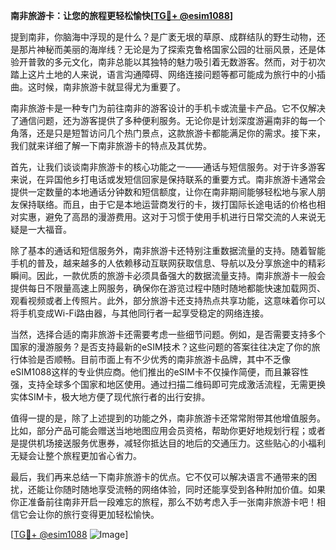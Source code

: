 **南非旅游卡：让您的旅程更轻松愉快[[TG💪+ @esim1088](https://t.me/s/esim1088)]**

提到南非，你脑海中浮现的是什么？是广袤无垠的草原、成群结队的野生动物，还是那片神秘而美丽的海岸线？无论是为了探索克鲁格国家公园的壮丽风景，还是体验开普敦的多元文化，南非总能以其独特的魅力吸引着无数游客。然而，对于初次踏上这片土地的人来说，语言沟通障碍、网络连接问题等都可能成为旅行中的小插曲。这时候，南非旅游卡就显得尤为重要了。

南非旅游卡是一种专门为前往南非的游客设计的手机卡或流量卡产品。它不仅解决了通信问题，还为游客提供了多种便利服务。无论你是计划深度游遍南非的每一个角落，还是只是短暂访问几个热门景点，这款旅游卡都能满足你的需求。接下来，我们就来详细了解一下南非旅游卡的特点及其优势。

首先，让我们谈谈南非旅游卡的核心功能之一——通话与短信服务。对于许多游客来说，在异国他乡打电话或发短信回家是保持联系的重要方式。南非旅游卡通常会提供一定数量的本地通话分钟数和短信额度，让你在南非期间能够轻松地与家人朋友保持联络。而且，由于它是本地运营商发行的卡，拨打国际长途电话的价格也相对实惠，避免了高昂的漫游费用。这对于习惯于使用手机进行日常交流的人来说无疑是一大福音。

除了基本的通话和短信服务外，南非旅游卡还特别注重数据流量的支持。随着智能手机的普及，越来越多的人依赖移动互联网获取信息、导航以及分享旅途中的精彩瞬间。因此，一款优质的旅游卡必须具备强大的数据流量支持。南非旅游卡一般会提供每日不限量高速上网服务，确保你在游览过程中随时随地都能快速加载网页、观看视频或者上传照片。此外，部分旅游卡还支持热点共享功能，这意味着你可以将手机变成Wi-Fi路由器，与其他同行者一起享受稳定的网络连接。

当然，选择合适的南非旅游卡还需要考虑一些细节问题。例如，是否需要支持多个国家的漫游服务？是否支持最新的eSIM技术？这些问题的答案往往决定了你的旅行体验是否顺畅。目前市面上有不少优秀的南非旅游卡品牌，其中不乏像eSIM1088这样的专业供应商。他们推出的eSIM卡不仅操作简便，而且兼容性强，支持全球多个国家和地区使用。通过扫描二维码即可完成激活流程，无需更换实体SIM卡，极大地方便了现代旅行者的出行安排。

值得一提的是，除了上述提到的功能之外，南非旅游卡还常常附带其他增值服务。比如，部分产品可能会赠送当地地图应用会员资格，帮助你更好地规划行程；或者是提供机场接送服务优惠券，减轻你抵达目的地后的交通压力。这些贴心的小福利无疑会让整个旅程更加省心省力。

最后，我们再来总结一下南非旅游卡的优点。它不仅可以解决语言不通带来的困扰，还能让你随时随地享受流畅的网络体验，同时还能享受到各种附加价值。如果你正准备前往南非开启一段难忘的旅程，那么不妨考虑入手一张南非旅游卡吧！相信它会让你的旅行变得更加轻松愉快。

[[TG💪+ @esim1088](https://t.me/s/esim1088) ![Image](https://i.postimg.cc/4NQfJmqS/Snipaste-2025-05-13-00-14-12.png)]
